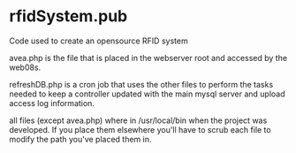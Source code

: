 # rfidSystem.pub
Code used to create an opensource RFID system

avea.php is the file that is placed in the webserver root and accessed by the web08s.

refreshDB.php is a cron job that uses the other files to perform the tasks needed to keep a controller
updated with the main mysql server and upload access log information.

all files (except avea.php) where in /usr/local/bin when the project was developed. If you place them elsewhere you'll
have to scrub each file to modify the path you've placed them in.
